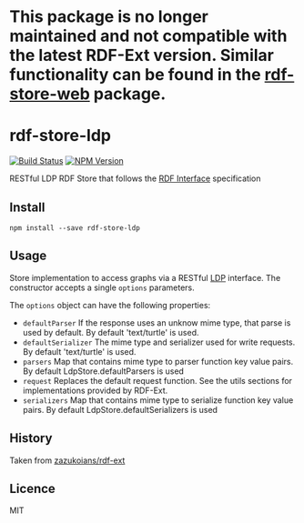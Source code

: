# This package is no longer maintained and not compatible with the latest RDF-Ext version. Similar functionality can be found in the [rdf-store-web](https://github.com/rdf-ext/rdf-store-web) package.

# rdf-store-ldp

[![Build Status](https://travis-ci.org/rdf-ext/rdf-store-ldp.svg?branch=master)](https://travis-ci.org/rdf-ext/rdf-store-ldp)
[![NPM Version](https://img.shields.io/npm/v/rdf-store-ldp.svg?style=flat)](https://npm.im/rdf-store-ldp)

RESTful LDP RDF Store that follows the [RDF Interface](http://bergos.github.io/rdf-ext-spec/) specification

## Install

```
npm install --save rdf-store-ldp
```

## Usage

Store implementation to access graphs via a RESTful [LDP](http://www.w3.org/TR/ldp/) interface.
The constructor accepts a single `options` parameters.

The `options` object can have the following properties:

* `defaultParser` If the response uses an unknow mime type, that parse is used by default.
  By default 'text/turtle' is used.
* `defaultSerializer` The mime type and serializer used for write requests.
  By default 'text/turtle' is used.
* `parsers` Map that contains mime type to parser function key value pairs.
  By default LdpStore.defaultParsers is used
* `request` Replaces the default request function.
  See the utils sections for implementations provided by RDF-Ext.
* `serializers` Map that contains mime type to serialize function key value pairs.
  By default LdpStore.defaultSerializers is used

## History

Taken from [zazukoians/rdf-ext](https://github.com/zazukoians/rdf-ext)

## Licence

MIT
